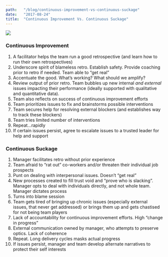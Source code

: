 ```yaml
---
path:	"/blog/continuous-improvement-vs-continuous-suckage"
date:	"2017-08-24"
title:	"Continuous Improvement Vs. Continuous Suckage"
---
```


![](/images/1*2mk0UbudCoHIdhf-Cr32Gw.png)

### Continuous Improvement

1. A facilitator helps the team run a good retrospective (and learn how to run their own retrospectives)
2. Underscore spirit of blameless retro. Establish safety. Provide coaching prior to retro if needed. Team able to “get real”
3. Accentuate the good. What’s working? What should we amplify?
4. Review output of prior retro. Team bubbles up new internal *and external* issues impacting their performance (ideally supported with qualitative and quantitative data).
5. Team also reflects on success of continuous improvement efforts
6. Team prioritizes issues to fix and brainstorms possible interventions
7. Team secures help for resolving external blockers (and establishes way to track these blockers)
8. Team tries limited number of interventions
9. Repeat…rapidly
10. If certain issues persist, agree to escalate issues to a trusted leader for help and support
### **Continuous Suckage**

1. Manager facilitates retro without prior experience
2. Team afraid to “rat out” co-workers and/or threaten their individual job prospects
3. Punt on dealing with interpersonal issues. Doesn’t “get real”
4. New processes created to fill trust void and “prove who is slacking”. Manager opts to deal with individuals directly, and not whole team. Manager dictates process
5. Turns into blame session
6. Team gets tired of bringing up chronic issues (especially external issues, that never get addressed) or brings them up and gets chastised for not being team players
7. Lack of accountability for continuous improvement efforts. High “change in progress”
8. External communication owned by manager, who attempts to preserve optics. Lack of coherence
9. Repeat. Long delivery cycles masks actual progress
10. If issues persist, manager and team develop alternate narratives to protect their self interests
